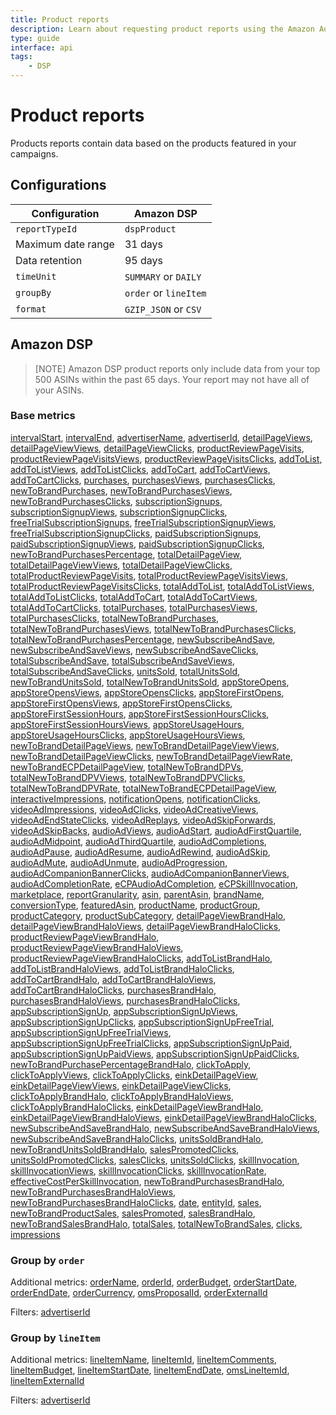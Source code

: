```yaml
---
title: Product reports
description: Learn about requesting product reports using the Amazon Ads API.
type: guide
interface: api
tags:
    - DSP
---
```


# Product reports

Products reports contain data based on the products featured in your campaigns.

## Configurations

| Configuration | Amazon DSP | 
|----------|-----|
| `reportTypeId` | `dspProduct` | 
| Maximum date range | 31 days | 
| Data retention | 95 days | 
| `timeUnit` | `SUMMARY` or `DAILY` | 
| `groupBy` | `order` or `lineItem` | 
| `format` | `GZIP_JSON` or `CSV` | 

## Amazon DSP

>[NOTE] Amazon DSP product reports only include data from your top 500 ASINs within the past 65 days. Your report may not have all of your ASINs.

### Base metrics

[intervalStart](guides/reporting/v3/columns#intervalStart), [intervalEnd](guides/reporting/v3/columns#intervalEnd), [advertiserName](guides/reporting/v3/columns#advertiserName), [advertiserId](guides/reporting/v3/columns#advertiserId), [detailPageViews](guides/reporting/v3/columns#detailPageViews), [detailPageViewViews](guides/reporting/v3/columns#detailPageViewViews), [detailPageViewClicks](guides/reporting/v3/columns#detailPageViewClicks), [productReviewPageVisits](guides/reporting/v3/columns#productReviewPageVisits), [productReviewPageVisitsViews](guides/reporting/v3/columns#productReviewPageVisitsViews), [productReviewPageVisitsClicks](guides/reporting/v3/columns#productReviewPageVisitsClicks), [addToList](guides/reporting/v3/columns#addToList), [addToListViews](guides/reporting/v3/columns#addToListViews), [addToListClicks](guides/reporting/v3/columns#addToListClicks), [addToCart](guides/reporting/v3/columns#addToCart), [addToCartViews](guides/reporting/v3/columns#addToCartViews), [addToCartClicks](guides/reporting/v3/columns#addToCartClicks), [purchases](guides/reporting/v3/columns#purchases), [purchasesViews](guides/reporting/v3/columns#purchasesViews), [purchasesClicks](guides/reporting/v3/columns#purchasesClicks), [newToBrandPurchases](guides/reporting/v3/columns#newToBrandPurchases), [newToBrandPurchasesViews](guides/reporting/v3/columns#newToBrandPurchasesViews), [newToBrandPurchasesClicks](guides/reporting/v3/columns#newToBrandPurchasesClicks), [subscriptionSignups](guides/reporting/v3/columns#subscriptionSignups), [subscriptionSignupViews](guides/reporting/v3/columns#subscriptionSignupViews), [subscriptionSignupClicks](guides/reporting/v3/columns#subscriptionSignupClicks), [freeTrialSubscriptionSignups](guides/reporting/v3/columns#freeTrialSubscriptionSignups), [freeTrialSubscriptionSignupViews](guides/reporting/v3/columns#freeTrialSubscriptionSignupViews), [freeTrialSubscriptionSignupClicks](guides/reporting/v3/columns#freeTrialSubscriptionSignupClicks), [paidSubscriptionSignups](guides/reporting/v3/columns#paidSubscriptionSignups), [paidSubscriptionSignupViews](guides/reporting/v3/columns#paidSubscriptionSignupViews), [paidSubscriptionSignupClicks](guides/reporting/v3/columns#paidSubscriptionSignupClicks), [newToBrandPurchasesPercentage](guides/reporting/v3/columns#newToBrandPurchasesPercentage), [totalDetailPageView](guides/reporting/v3/columns#totalDetailPageView), [totalDetailPageViewViews](guides/reporting/v3/columns#totalDetailPageViewViews), [totalDetailPageViewClicks](guides/reporting/v3/columns#totalDetailPageViewClicks), [totalProductReviewPageVisits](guides/reporting/v3/columns#totalProductReviewPageVisits), [totalProductReviewPageVisitsViews](guides/reporting/v3/columns#totalProductReviewPageVisitsViews), [totalProductReviewPageVisitsClicks](guides/reporting/v3/columns#totalProductReviewPageVisitsClicks), [totalAddToList](guides/reporting/v3/columns#totalAddToList), [totalAddToListViews](guides/reporting/v3/columns#totalAddToListViews), [totalAddToListClicks](guides/reporting/v3/columns#totalAddToListClicks), [totalAddToCart](guides/reporting/v3/columns#totalAddToCart), [totalAddToCartViews](guides/reporting/v3/columns#totalAddToCartViews), [totalAddToCartClicks](guides/reporting/v3/columns#totalAddToCartClicks), [totalPurchases](guides/reporting/v3/columns#totalPurchases), [totalPurchasesViews](guides/reporting/v3/columns#totalPurchasesViews), [totalPurchasesClicks](guides/reporting/v3/columns#totalPurchasesClicks), [totalNewToBrandPurchases](guides/reporting/v3/columns#totalNewToBrandPurchases), [totalNewToBrandPurchasesViews](guides/reporting/v3/columns#totalNewToBrandPurchasesViews), [totalNewToBrandPurchasesClicks](guides/reporting/v3/columns#totalNewToBrandPurchasesClicks), [totalNewToBrandPurchasesPercentage](guides/reporting/v3/columns#totalNewToBrandPurchasesPercentage), [newSubscribeAndSave](guides/reporting/v3/columns#newSubscribeAndSave), [newSubscribeAndSaveViews](guides/reporting/v3/columns#newSubscribeAndSaveViews), [newSubscribeAndSaveClicks](guides/reporting/v3/columns#newSubscribeAndSaveClicks), [totalSubscribeAndSave](guides/reporting/v3/columns#totalSubscribeAndSave), [totalSubscribeAndSaveViews](guides/reporting/v3/columns#totalSubscribeAndSaveViews), [totalSubscribeAndSaveClicks](guides/reporting/v3/columns#totalSubscribeAndSaveClicks), [unitsSold](guides/reporting/v3/columns#unitsSold), [totalUnitsSold](guides/reporting/v3/columns#totalUnitsSold), [newToBrandUnitsSold](guides/reporting/v3/columns#newToBrandUnitsSold), [totalNewToBrandUnitsSold](guides/reporting/v3/columns#totalNewToBrandUnitsSold), [appStoreOpens](guides/reporting/v3/columns#appStoreOpens), [appStoreOpensViews](guides/reporting/v3/columns#appStoreOpensViews), [appStoreOpensClicks](guides/reporting/v3/columns#appStoreOpensClicks), [appStoreFirstOpens](guides/reporting/v3/columns#appStoreFirstOpens), [appStoreFirstOpensViews](guides/reporting/v3/columns#appStoreFirstOpensViews), [appStoreFirstOpensClicks](guides/reporting/v3/columns#appStoreFirstOpensClicks), [appStoreFirstSessionHours](guides/reporting/v3/columns#appStoreFirstSessionHours), [appStoreFirstSessionHoursClicks](guides/reporting/v3/columns#appStoreFirstSessionHoursClicks), [appStoreFirstSessionHoursViews](guides/reporting/v3/columns#appStoreFirstSessionHoursViews), [appStoreUsageHours](guides/reporting/v3/columns#appStoreUsageHours), [appStoreUsageHoursClicks](guides/reporting/v3/columns#appStoreUsageHoursClicks), [appStoreUsageHoursViews](guides/reporting/v3/columns#appStoreUsageHoursViews), [newToBrandDetailPageViews](guides/reporting/v3/columns#newToBrandDetailPageViews), [newToBrandDetailPageViewViews](guides/reporting/v3/columns#newToBrandDetailPageViewViews), [newToBrandDetailPageViewClicks](guides/reporting/v3/columns#newToBrandDetailPageViewClicks), [newToBrandDetailPageViewRate](guides/reporting/v3/columns#newToBrandDetailPageViewRate), [newToBrandECPDetailPageView](guides/reporting/v3/columns#newToBrandECPDetailPageView), [totalNewToBrandDPVs](guides/reporting/v3/columns#totalNewToBrandDPVs), [totalNewToBrandDPVViews](guides/reporting/v3/columns#totalNewToBrandDPVViews), [totalNewToBrandDPVClicks](guides/reporting/v3/columns#totalNewToBrandDPVClicks), [totalNewToBrandDPVRate](guides/reporting/v3/columns#totalNewToBrandDPVRate), [totalNewToBrandECPDetailPageView](guides/reporting/v3/columns#totalNewToBrandECPDetailPageView), [interactiveImpressions](guides/reporting/v3/columns#interactiveImpressions), [notificationOpens](guides/reporting/v3/columns#notificationOpens), [notificationClicks](guides/reporting/v3/columns#notificationClicks), [videoAdImpressions](guides/reporting/v3/columns#videoAdImpressions), [videoAdClicks](guides/reporting/v3/columns#videoAdClicks), [videoAdCreativeViews](guides/reporting/v3/columns#videoAdCreativeViews), [videoAdEndStateClicks](guides/reporting/v3/columns#videoAdEndStateClicks), [videoAdReplays](guides/reporting/v3/columns#videoAdReplays), [videoAdSkipForwards](guides/reporting/v3/columns#videoAdSkipForwards), [videoAdSkipBacks](guides/reporting/v3/columns#videoAdSkipBacks), [audioAdViews](guides/reporting/v3/columns#audioAdViews), [audioAdStart](guides/reporting/v3/columns#audioAdStart), [audioAdFirstQuartile](guides/reporting/v3/columns#audioAdFirstQuartile), [audioAdMidpoint](guides/reporting/v3/columns#audioAdMidpoint), [audioAdThirdQuartile](guides/reporting/v3/columns#audioAdThirdQuartile), [audioAdCompletions](guides/reporting/v3/columns#audioAdCompletions), [audioAdPause](guides/reporting/v3/columns#audioAdPause), [audioAdResume](guides/reporting/v3/columns#audioAdResume), [audioAdRewind](guides/reporting/v3/columns#audioAdRewind), [audioAdSkip](guides/reporting/v3/columns#audioAdSkip), [audioAdMute](guides/reporting/v3/columns#audioAdMute), [audioAdUnmute](guides/reporting/v3/columns#audioAdUnmute), [audioAdProgression](guides/reporting/v3/columns#audioAdProgression), [audioAdCompanionBannerClicks](guides/reporting/v3/columns#audioAdCompanionBannerClicks), [audioAdCompanionBannerViews](guides/reporting/v3/columns#audioAdCompanionBannerViews), [audioAdCompletionRate](guides/reporting/v3/columns#audioAdCompletionRate), [eCPAudioAdCompletion](guides/reporting/v3/columns#eCPAudioAdCompletion), [eCPSkillInvocation](guides/reporting/v3/columns#eCPSkillInvocation), [marketplace](guides/reporting/v3/columns#marketplace), [reportGranularity](guides/reporting/v3/columns#reportGranularity), [asin](guides/reporting/v3/columns#asin), [parentAsin](guides/reporting/v3/columns#parentAsin), [brandName](guides/reporting/v3/columns#brandName), [conversionType](guides/reporting/v3/columns#conversionType), [featuredAsin](guides/reporting/v3/columns#featuredAsin), [productName](guides/reporting/v3/columns#productName), [productGroup](guides/reporting/v3/columns#productGroup), [productCategory](guides/reporting/v3/columns#productCategory), [productSubCategory](guides/reporting/v3/columns#productSubCategory), [detailPageViewBrandHalo](guides/reporting/v3/columns#detailPageViewBrandHalo), [detailPageViewBrandHaloViews](guides/reporting/v3/columns#detailPageViewBrandHaloViews), [detailPageViewBrandHaloClicks](guides/reporting/v3/columns#detailPageViewBrandHaloClicks), [productReviewPageViewBrandHalo](guides/reporting/v3/columns#productReviewPageViewBrandHalo), [productReviewPageViewBrandHaloViews](guides/reporting/v3/columns#productReviewPageViewBrandHaloViews), [productReviewPageViewBrandHaloClicks](guides/reporting/v3/columns#productReviewPageViewBrandHaloClicks), [addToListBrandHalo](guides/reporting/v3/columns#addToListBrandHalo), [addToListBrandHaloViews](guides/reporting/v3/columns#addToListBrandHaloViews), [addToListBrandHaloClicks](guides/reporting/v3/columns#addToListBrandHaloClicks), [addToCartBrandHalo](guides/reporting/v3/columns#addToCartBrandHalo), [addToCartBrandHaloViews](guides/reporting/v3/columns#addToCartBrandHaloViews), [addToCartBrandHaloClicks](guides/reporting/v3/columns#addToCartBrandHaloClicks), [purchasesBrandHalo](guides/reporting/v3/columns#purchasesBrandHalo), [purchasesBrandHaloViews](guides/reporting/v3/columns#purchasesBrandHaloViews), [purchasesBrandHaloClicks](guides/reporting/v3/columns#purchasesBrandHaloClicks), [appSubscriptionSignUp](guides/reporting/v3/columns#appSubscriptionSignUp), [appSubscriptionSignUpViews](guides/reporting/v3/columns#appSubscriptionSignUpViews), [appSubscriptionSignUpClicks](guides/reporting/v3/columns#appSubscriptionSignUpClicks), [appSubscriptionSignUpFreeTrial](guides/reporting/v3/columns#appSubscriptionSignUpFreeTrial), [appSubscriptionSignUpFreeTrialViews](guides/reporting/v3/columns#appSubscriptionSignUpFreeTrialViews), [appSubscriptionSignUpFreeTrialClicks](guides/reporting/v3/columns#appSubscriptionSignUpFreeTrialClicks), [appSubscriptionSignUpPaid](guides/reporting/v3/columns#appSubscriptionSignUpPaid), [appSubscriptionSignUpPaidViews](guides/reporting/v3/columns#appSubscriptionSignUpPaidViews), [appSubscriptionSignUpPaidClicks](guides/reporting/v3/columns#appSubscriptionSignUpPaidClicks), [newToBrandPurchasePercentageBrandHalo](guides/reporting/v3/columns#newToBrandPurchasePercentageBrandHalo), [clickToApply](guides/reporting/v3/columns#clickToApply), [clickToApplyViews](guides/reporting/v3/columns#clickToApplyViews), [clickToApplyClicks](guides/reporting/v3/columns#clickToApplyClicks), [einkDetailPageView](guides/reporting/v3/columns#einkDetailPageView), [einkDetailPageViewViews](guides/reporting/v3/columns#einkDetailPageViewViews), [einkDetailPageViewClicks](guides/reporting/v3/columns#einkDetailPageViewClicks), [clickToApplyBrandHalo](guides/reporting/v3/columns#clickToApplyBrandHalo), [clickToApplyBrandHaloViews](guides/reporting/v3/columns#clickToApplyBrandHaloViews), [clickToApplyBrandHaloClicks](guides/reporting/v3/columns#clickToApplyBrandHaloClicks), [einkDetailPageViewBrandHalo](guides/reporting/v3/columns#einkDetailPageViewBrandHalo), [einkDetailPageViewBrandHaloViews](guides/reporting/v3/columns#einkDetailPageViewBrandHaloViews), [einkDetailPageViewBrandHaloClicks](guides/reporting/v3/columns#einkDetailPageViewBrandHaloClicks), [newSubscribeAndSaveBrandHalo](guides/reporting/v3/columns#newSubscribeAndSaveBrandHalo), [newSubscribeAndSaveBrandHaloViews](guides/reporting/v3/columns#newSubscribeAndSaveBrandHaloViews), [newSubscribeAndSaveBrandHaloClicks](guides/reporting/v3/columns#newSubscribeAndSaveBrandHaloClicks), [unitsSoldBrandHalo](guides/reporting/v3/columns#unitsSoldBrandHalo), [newToBrandUnitsSoldBrandHalo](guides/reporting/v3/columns#newToBrandUnitsSoldBrandHalo), [salesPromotedClicks](guides/reporting/v3/columns#salesPromotedClicks), [unitsSoldPromotedClicks](guides/reporting/v3/columns#unitsSoldPromotedClicks), [salesClicks](guides/reporting/v3/columns#salesClicks), [unitsSoldClicks](guides/reporting/v3/columns#unitsSoldClicks), [skillInvocation](guides/reporting/v3/columns#skillInvocation), [skillInvocationViews](guides/reporting/v3/columns#skillInvocationViews), [skillInvocationClicks](guides/reporting/v3/columns#skillInvocationClicks), [skillInvocationRate](guides/reporting/v3/columns#skillInvocationRate), [effectiveCostPerSkillInvocation](guides/reporting/v3/columns#effectiveCostPerSkillInvocation), [newToBrandPurchasesBrandHalo](guides/reporting/v3/columns#newToBrandPurchasesBrandHalo), [newToBrandPurchasesBrandHaloViews](guides/reporting/v3/columns#newToBrandPurchasesBrandHaloViews), [newToBrandPurchasesBrandHaloClicks](guides/reporting/v3/columns#newToBrandPurchasesBrandHaloClicks), [date](guides/reporting/v3/columns#date), [entityId](guides/reporting/v3/columns#entityId), [sales](guides/reporting/v3/columns#sales), [newToBrandProductSales](guides/reporting/v3/columns#newToBrandProductSales), [salesPromoted](guides/reporting/v3/columns#salesPromoted), [salesBrandHalo](guides/reporting/v3/columns#salesBrandHalo), [newToBrandSalesBrandHalo](guides/reporting/v3/columns#newToBrandSalesBrandHalo), [totalSales](guides/reporting/v3/columns#totalSales), [totalNewToBrandSales](guides/reporting/v3/columns#totalNewToBrandSales), [clicks](guides/reporting/v3/columns#clicks), [impressions](guides/reporting/v3/columns#impressions)

### Group by `order`

Additional metrics: [orderName](guides/reporting/v3/columns#orderName), [orderId](guides/reporting/v3/columns#orderId), [orderBudget](guides/reporting/v3/columns#orderBudget), [orderStartDate](guides/reporting/v3/columns#orderStartDate), [orderEndDate](guides/reporting/v3/columns#orderEndDate), [orderCurrency](guides/reporting/v3/columns#orderCurrency), [omsProposalId](guides/reporting/v3/columns#omsProposalId), [orderExternalId](guides/reporting/v3/columns#orderExternalId)

Filters: [advertiserId](guides/reporting/v3/columns#advertiserId)

### Group by `lineItem`

Additional metrics: [lineItemName](guides/reporting/v3/columns#lineItemName), [lineItemId](guides/reporting/v3/columns#lineItemId), [lineItemComments](guides/reporting/v3/columns#lineItemComments), [lineItemBudget](guides/reporting/v3/columns#lineItemBudget), [lineItemStartDate](guides/reporting/v3/columns#lineItemStartDate), [lineItemEndDate](guides/reporting/v3/columns#lineItemEndDate), [omsLineItemId](guides/reporting/v3/columns#omsLineItemId), [lineItemExternalId](guides/reporting/v3/columns#lineItemExternalId)

Filters: [advertiserId](guides/reporting/v3/columns#advertiserId)
